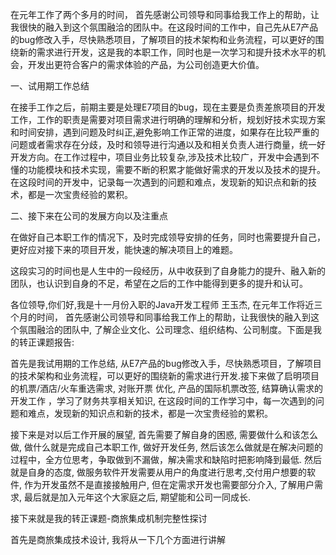 在元年工作了两个多月的时间， 首先感谢公司领导和同事给我工作上的帮助，让我很快的融入到这个氛围融洽的团队中。在这段时间的工作中，自己先从E7产品的bug修改入手，尽快熟悉项目，了解项目的技术架构和业务流程，可以更好的围绕新的需求进行开发，这是我的本职工作，同时也是一次学习和提升技术水平的机会，开发出更符合客户的需求体验的产品，为公司创造更大价值。

一、试用期工作总结

在接手工作之后，前期主要是处理E7项目的bug，现在主要是负责差旅项目的开发工作，工作的职责是需要对项目需求进行明确的理解和分析，规划好技术实现方案和时间安排，遇到问题及时纠正,避免影响工作正常的进度，如果存在比较严重的问题或者需求存在分歧，及时和领导进行沟通以及和相关负责人进行商量，统一好开发方向。在工作过程中，项目业务比较复杂,涉及技术比较广，开发中会遇到不懂的功能模块和技术实现，需要不断的积累才能做好需求的开发以及技术的提升。在这段时间的开发中，记录每一次遇到的问题和难点，发现新的知识点和新的技术，都是一次宝贵经验的累积。

二、接下来在公司的发展方向以及注重点

在做好自己本职工作的情况下，及时完成领导安排的任务，同时也需要提升自己，更好应对接下来的项目开发，能快速的解决项目上的难题。

这段实习的时间也是人生中的一段经历，从中收获到了自身能力的提升、融入新的团队，也认识到自身的不足，希望在之后的工作中能得到更多的提升和认可。

各位领导,你们好,我是十一月份入职的Java开发工程师 王玉杰, 在元年工作将近三个月的时间， 首先感谢公司领导和同事给我工作上的帮助，让我很快的融入到这个氛围融洽的团队中, 了解企业文化、公司理念、组织结构、公司制度。下面是我的转正课题报告:

首先是我试用期的工作总结, 从E7产品的bug修改入手，尽快熟悉项目，了解项目的技术架构和业务流程，可以更好的围绕新的需求进行开发.接下来做了启明项目的机票/酒店/火车重选需求, 对账开票 优化, 产品的国际机票改签, 结算确认需求的开发工作 ，学习了财务共享相关知识, 在这段时间的工作学习中，每一次遇到的问题和难点，发现新的知识点和新的技术，都是一次宝贵经验的累积。

接下来是对以后工作开展的展望, 首先需要了解自身的困惑, 需要做什么和该怎么做, 做什么就是完成自己本职工作, 做好开发任务, 然后该怎么做就是在解决问题的过程中，全方位思考，争取做到不漏做，解决需求和缺陷时把影响降到最低. 然后就是自身的态度, 做服务软件开发需要从用户的角度进行思考,交付用户想要的软件, 作为开发虽然不是直接接触用户, 但在定需求开发也需要部分介入, 了解用户需求, 最后就是加入元年这个大家庭之后, 期望能和公司一同成长.

接下来就是我的转正课题-商旅集成机制完整性探讨

首先是商旅集成技术设计, 我将从一下几个方面进行讲解